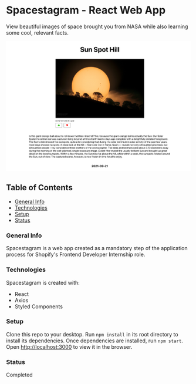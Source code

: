 # Spacestagram - React Web App
View beautiful images of space brought you from NASA while also learning some cool, relevant facts.

![Homepage](/src/images/main-image.png)

## Table of Contents
* [General Info](#general-info)
* [Technologies](#technologies)
* [Setup](#setup)
* [Status](#status)

### General Info
Spacestagram is a web app created as a mandatory step of the application process for Shopify's Frontend Developer Internship role.

### Technologies
Spacestagram is created with:
- React
- Axios
- Styled Components

### Setup
Clone this repo to your desktop. 
Run ```npm install``` in its root directory to install its dependencies.
Once dependencies are installed, run ```npm start```.
Open [http://localhost:3000](http://localhost:3000) to view it in the browser.

### Status
Completed
